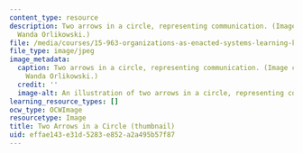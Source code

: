 ```yaml
---
content_type: resource
description: Two arrows in a circle, representing communication. (Image courtesy of
  Wanda Orlikowski.)
file: /media/courses/15-963-organizations-as-enacted-systems-learning-knowing-and-change-fall-2002/effae143e31d5283e852a2a495b57f87_15-963f02-th.jpg
file_type: image/jpeg
image_metadata:
  caption: Two arrows in a circle, representing communication. (Image courtesy of
    Wanda Orlikowski.)
  credit: ''
  image-alt: An illustration of two arrows in a circle, representing communication.
learning_resource_types: []
ocw_type: OCWImage
resourcetype: Image
title: Two Arrows in a Circle (thumbnail)
uid: effae143-e31d-5283-e852-a2a495b57f87
---
```

